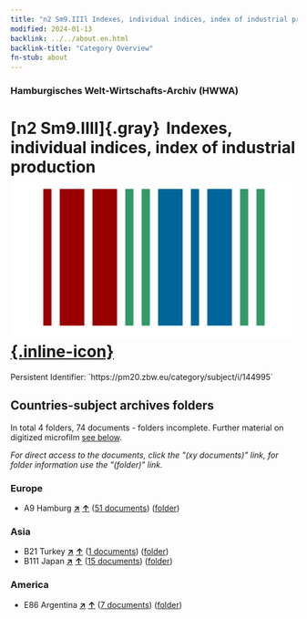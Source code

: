 ```yaml
---
title: "n2 Sm9.IIIl Indexes, individual indices, index of industrial production"
modified: 2024-01-13
backlink: ../../about.en.html
backlink-title: "Category Overview"
fn-stub: about
---
```


### Hamburgisches Welt-Wirtschafts-Archiv (HWWA)

# [n2 Sm9.IIIl]{.gray}&#8201; Indexes, individual indices, index of industrial production &#160; [![Wikidata](/images/Wikidata-logo.svg "Wikidata"){.inline-icon}](http://www.wikidata.org/entity/Q104710492)

<div class="hint">Persistent Identifier: `https://pm20.zbw.eu/category/subject/i/144995`</div>







## Countries-subject archives folders







In total 4 folders, 74 documents - folders incomplete. Further material on digitized microfilm [see below](#filmsections).

_For direct access to the documents, click the "(xy documents)" link, for folder information use the "(folder)" link._



### Europe

- A9 Hamburg [**&nearr;**](../../../geo/i/140905/about.en.html "Hamburg (all folders)") [**&uarr;**](../../../geo/about.en.html#A9 "Country category system") (<a href="https://pm20.zbw.eu/iiifview/folder/sh/140905,144995" title="about: Hamburg : Indexes, individual indices, index of industrial production" target="_blank">51 documents</a>) ([folder](../../../../folder/sh/1409xx/140905/1449xx/144995/about.en.html))

### Asia

- B21 Turkey [**&nearr;**](../../../geo/i/141111/about.en.html "Turkey (all folders)") [**&uarr;**](../../../geo/about.en.html#B21 "Country category system") (<a href="https://pm20.zbw.eu/iiifview/folder/sh/141111,144995" title="about: Turkey : Indexes, individual indices, index of industrial production" target="_blank">1 documents</a>) ([folder](../../../../folder/sh/1411xx/141111/1449xx/144995/about.en.html))
- B111 Japan [**&nearr;**](../../../geo/i/141272/about.en.html "Japan (all folders)") [**&uarr;**](../../../geo/about.en.html#B111 "Country category system") (<a href="https://pm20.zbw.eu/iiifview/folder/sh/141272,144995" title="about: Japan : Indexes, individual indices, index of industrial production" target="_blank">15 documents</a>) ([folder](../../../../folder/sh/1412xx/141272/1449xx/144995/about.en.html))

### America

- E86 Argentina [**&nearr;**](../../../geo/i/141692/about.en.html "Argentina (all folders)") [**&uarr;**](../../../geo/about.en.html#E86 "Country category system") (<a href="https://pm20.zbw.eu/iiifview/folder/sh/141692,144995" title="about: Argentina : Indexes, individual indices, index of industrial production" target="_blank">7 documents</a>) ([folder](../../../../folder/sh/1416xx/141692/1449xx/144995/about.en.html))



<a id="filmsections" />














